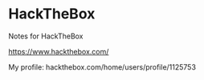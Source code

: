# HackTheBox

Notes for HackTheBox

https://www.hackthebox.com/

My profile: hackthebox.com/home/users/profile/1125753
